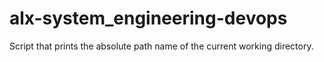 # alx-system_engineering-devops
Script that prints the absolute path name of the current working directory.
